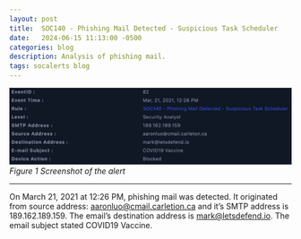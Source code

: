 ```yaml
---
layout: post
title:  SOC140 - Phishing Mail Detected - Suspicious Task Scheduler
date:   2024-06-15 11:13:00 -0500
categories: blog 
description: Analysis of phishing mail.
tags: socalerts blog
---
```


![Alert](/assets/img/soc140/1.png)
_Figure 1 Screenshot of the alert_  

---

On March 21, 2021 at 12:26 PM, phishing mail was detected. It originated from source address: aaronluo@cmail.carletion.ca and it’s SMTP address is 189.162.189.159. The email’s destination address is mark@letsdefend.io. The email subject stated COVID19 Vaccine.
